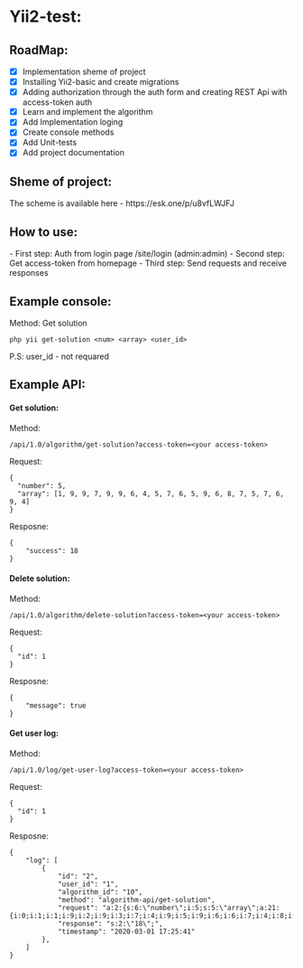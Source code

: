 # Yii2-test:
<h2>RoadMap:</h2>

- [x] Implementation sheme of project
- [x] Installing Yii2-basic and create migrations
- [x] Adding authorization through the auth form and creating REST Api with access-token auth
- [x] Learn and implement the algorithm
- [x] Add Implementation loging
- [x] Create console methods
- [x] Add Unit-tests
- [x] Add project documentation

<h2>Sheme of project:</h2>
The scheme is available here - https://esk.one/p/u8vfLWJFJ
<br>

<h2>How to use:</h2>
 - First step: Auth from login page /site/login (admin:admin)
 - Second step: Get access-token from homepage
 - Third step: Send requests and receive responses
<br>

<h2>Example console:</h2>

Method: Get solution <br>
~~~
php yii get-solution <num> <array> <user_id>
~~~

P.S: user_id - not requared

<h2>Example API:</h2>
<h4>Get solution:</h4>

Method: <br>

~~~
/api/1.0/algorithm/get-solution?access-token=<your access-token>
~~~

Request: <br>

~~~
{
  "number": 5,
  "array": [1, 9, 9, 7, 9, 9, 6, 4, 5, 7, 6, 5, 9, 6, 8, 7, 5, 7, 6, 9, 4]
}
~~~

Resposne: <br>

~~~
{
    "success": 18
}
~~~

<h4>Delete solution:</h4>

Method: <br>

~~~
/api/1.0/algorithm/delete-solution?access-token=<your access-token>
~~~

Request: <br>

~~~
{
  "id": 1
} 
~~~

Resposne: <br>

~~~
{
    "message": true
}
~~~

<h4>Get user log:</h4>

Method: <br>

~~~
/api/1.0/log/get-user-log?access-token=<your access-token>
~~~

Request: <br>

~~~
{
  "id": 1
} 
~~~

Resposne: <br>

~~~
{
    "log": [
        {
            "id": "2",
            "user_id": "1",
            "algorithm_id": "10",
            "method": "algorithm-api/get-solution",
            "request": "a:2:{s:6:\"number\";i:5;s:5:\"array\";a:21:{i:0;i:1;i:1;i:9;i:2;i:9;i:3;i:7;i:4;i:9;i:5;i:9;i:6;i:6;i:7;i:4;i:8;i:5;i:9;i:7;i:10;i:6;i:11;i:5;i:12;i:9;i:13;i:6;i:14;i:8;i:15;i:7;i:16;i:5;i:17;i:7;i:18;i:6;i:19;i:9;i:20;i:4;}}",
            "response": "s:2:\"18\";",
            "timestamp": "2020-03-01 17:25:41"
        },
    ]
}
~~~